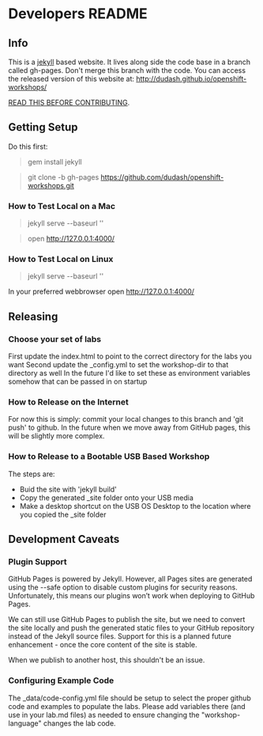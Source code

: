 # Developers README
## Info
This is a [jekyll][1] based website.  It lives along side the code base in a branch called gh-pages.  Don't merge this branch with the code.  You can access the released version of this website at: http://dudash.github.io/openshift-workshops/

[READ THIS BEFORE CONTRIBUTING][3].

## Getting Setup
Do this first:

> gem install jekyll

> git clone -b gh-pages https://github.com/dudash/openshift-workshops.git

### How to Test Local on a Mac
> jekyll serve --baseurl ''

> open http://127.0.0.1:4000/

### How to Test Local on Linux
> jekyll serve --baseurl ''

In your preferred webbrowser open http://127.0.0.1:4000/

## Releasing
### Choose your set of labs
First update the index.html to point to the correct directory for the labs you want
Second update the _config.yml to set the workshop-dir to that directory as well
In the future I'd like to set these as environment variables somehow that can be passed in on startup

### How to Release on the Internet
For now this is simply: commit your local changes to this branch and 'git push' to github.  In the future when we move away from GitHub pages, this will be slightly more complex.

### How to Release to a Bootable USB Based Workshop
The steps are:
* Buid the site with 'jekyll build'
* Copy the generated _site folder onto your USB media
* Make a desktop shortcut on the USB OS Desktop to the location where you copied the _site folder


## Development Caveats
### Plugin Support
GitHub Pages is powered by Jekyll. However, all Pages sites are generated using the --safe option to disable custom plugins for security reasons. Unfortunately, this means our plugins won’t work when deploying to GitHub Pages.

We can still use GitHub Pages to publish the site, but we need to convert the site locally and push the generated static files to your GitHub repository instead of the Jekyll source files.  Support for this is a planned future enhancement - once the core content of the site is stable.

When we publish to another host, this shouldn't be an issue.

### Configuring Example Code
The _data/code-config.yml file should be setup to select the proper github code and examples to populate the labs.  Please add variables there (and use in your lab.md files) as needed to ensure changing the "workshop-language" changes the lab code.


[1]: http://jekyllrb.com/
[2]: https://jekyllrb.com/docs/plugins/
[3]: https://jekyllrb.com/docs/structure/
